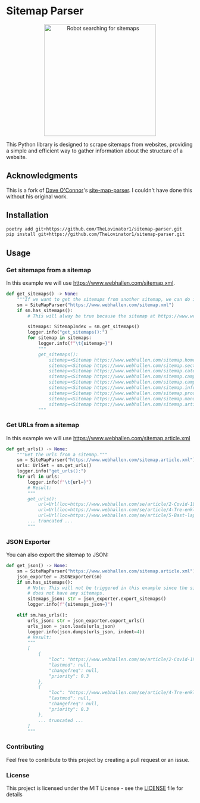 # Sitemap Parser

<p align="center">
  <img src="https://github.com/thelovinator1/sitemap-parser/blob/master/.github/logo.png?raw=true" title="Robot searching for sitemaps" alt="Robot searching for sitemaps" width="300" height="300" />
</p>

This Python library is designed to scrape sitemaps from websites, providing a simple and efficient way to gather information about the structure of a website.

## Acknowledgments

This is a fork of [Dave O'Connor](https://github.com/daveoconnor)'s [site-map-parser](https://github.com/daveoconnor/site-map-parser). I couldn't have done this without his original work.

## Installation

```sh
poetry add git+https://github.com/TheLovinator1/sitemap-parser.git
pip install git+https://github.com/TheLovinator1/sitemap-parser.git
```

## Usage

### Get sitemaps from a sitemap

In this example we will use <https://www.webhallen.com/sitemap.xml>.

```python
def get_sitemaps() -> None:
    """If we want to get the sitemaps from another sitemap, we can do it like this."""
    sm = SiteMapParser("https://www.webhallen.com/sitemap.xml")
    if sm.has_sitemaps():
        # This will alway be true because the sitemap at https://www.webhallen.com/sitemap.xml has other sitemaps inside it.

        sitemaps: SitemapIndex = sm.get_sitemaps()
        logger.info("get_sitemaps():")
        for sitemap in sitemaps:
            logger.info(f"\t{sitemap=}")
            """
            get_sitemaps():
                sitemap=<Sitemap https://www.webhallen.com/sitemap.home.xml>
                sitemap=<Sitemap https://www.webhallen.com/sitemap.section.xml>
                sitemap=<Sitemap https://www.webhallen.com/sitemap.category.xml>
                sitemap=<Sitemap https://www.webhallen.com/sitemap.campaign.xml>
                sitemap=<Sitemap https://www.webhallen.com/sitemap.campaignList.xml>
                sitemap=<Sitemap https://www.webhallen.com/sitemap.infoPages.xml>
                sitemap=<Sitemap https://www.webhallen.com/sitemap.product.xml>
                sitemap=<Sitemap https://www.webhallen.com/sitemap.manufacturer.xml>
                sitemap=<Sitemap https://www.webhallen.com/sitemap.article.xml>
            """
```

### Get URLs from a sitemap

In this example we will use <https://www.webhallen.com/sitemap.article.xml>

```python
def get_urls() -> None:
    """Get the urls from a sitemap."""
    sm = SiteMapParser("https://www.webhallen.com/sitemap.article.xml")
    urls: UrlSet = sm.get_urls()
    logger.info("get_urls():")
    for url in urls:
        logger.info(f"\t{url=}")
        # Result:
        """
        get_urls():
            url=Url(loc=https://www.webhallen.com/se/article/2-Covid-19-Butiksatgarder, lastmod=None, changefreq=None, priority=0.3)
            url=Url(loc=https://www.webhallen.com/se/article/4-Tre-enkla-steg-for-ett-smart-hem, lastmod=None, changefreq=None, priority=0.3)
            url=Url(loc=https://www.webhallen.com/se/article/5-Bast-laptop-for-varterminen-2021, lastmod=None, changefreq=None, priority=0.3)
        ... truncated ...
        """
```

### JSON Exporter

You can also export the sitemap to JSON:

```python
def get_json() -> None:
    sm = SiteMapParser("https://www.webhallen.com/sitemap.article.xml")
    json_exporter = JSONExporter(sm)
    if sm.has_sitemaps():
        # Note: This will not be triggered in this example since the sitemap
        # does not have any sitemaps.
        sitemaps_json: str = json_exporter.export_sitemaps()
        logger.info(f"{sitemaps_json=}")

    elif sm.has_urls():
        urls_json: str = json_exporter.export_urls()
        urls_json = json.loads(urls_json)
        logger.info(json.dumps(urls_json, indent=4))
        # Result:
        """
        [
            {
                "loc": "https://www.webhallen.com/se/article/2-Covid-19-Butiksatgarder",
                "lastmod": null,
                "changefreq": null,
                "priority": 0.3
            },
            {
                "loc": "https://www.webhallen.com/se/article/4-Tre-enkla-steg-for-ett-smart-hem",
                "lastmod": null,
                "changefreq": null,
                "priority": 0.3
            },
            ... truncated ...
        ]
        """
```

### Contributing

Feel free to contribute to this project by creating a pull request or an issue.

### License

This project is licensed under the MIT License - see the [LICENSE](LICENSE) file for details
